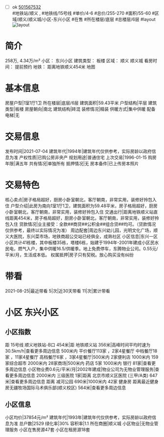 - [ ] ok [501567532](https://bj.5i5j.com/ershoufang/501567532.html)  
 #地铁站/顺义 ,  #地铁线/15号线
#单价/4-6 #总价/255-270 #面积/55-60   #区域/顺义/顺义城/小区-东兴小区 #在售 #所在楼层/底层 #总楼层/6层 #layout 
![layout](http://image2a.5i5j.com/bdir/layout/819deb67379a4a0d8cc73ab89b73bbbb.jpg_P5.jpg) 
# 简介 
 258万,  4.34万/m² 
小区： 东兴小区
建筑类型： 板楼
区域： 顺义 顺义城
看房时间： 提前预约
地铁： 距离地铁顺义454米 地图
# 基本信息 
 房屋户型|1室1厅1卫
所在楼层|底层/6层
建筑面积|59.43平米
户型结构|平层
建筑类型|板楼
房屋朝向|南北
建筑结构|砖混
装修情况|精装
供暖方式|集中供暖
配备电梯|无
# 交易信息 
 发布时间|2021-07-04
建筑年代|1994年|建筑年代仅供参考，实际房龄以政府信息为准
产权性质|已购公房非央产
规划用途|普通住宅
上次交易|1996-01-15
购房年限|满五年
共有情况|单独所有
抵押情况|无
房本备件|已上传房本照片
# 交易特色 
 核心卖点|房子格局超好，厨房小卧室朝北，客厅朝南，非常实用，装修好拎包入住
户型介绍|此房为南向1室1厅1卫，建筑面积为59.48平米，房子格局超好，厨房小卧室朝北，客厅朝南，非常实用，装修好拎包入住
交通出行|距离地铁顺义站直线距离454米，房子格局超好，厨房小卧室朝北，客厅朝南，非常实用，装修好拎包入住
贷款情况|业主接受：全款##商贷##公积金##组合贷##均可。（贷款情况仅供参考，最终以实际情况为准）
周边配套|周边东兴幼儿园，光明文化广场，顺义大医院，东兴菜市场，地铁商超公交站已经俱全，成熟社区
小区信息|东兴一区小区共计41栋楼，其中板楼35栋，塔楼6栋，始建于1994年-2001年建成小区民水民电，燃气入户，集中供暖16.5/供暖季。地上免费停车，东腾物业公司。0.55元/平米/月，生活成本低。
权属抵押|房子只有契税。放心购买没有纠纷
# 带看 
 2021-08-25|最近带看	 5|次|近30天带看	 11|次|累计带看
# 小区 东兴小区
## 小区指数 
 距 15号线 顺义地铁站-B口 454米|距 地铁顺义站 356米|高峰时间平均时速为30.5km/h|查看更多周边信息
500米内 平价餐厅113家 ，2家4星餐厅
中档餐厅18家 ，11家4星餐厅
高档餐厅6家 ，3家4星餐厅|500米内 2家便利店
1000米内 159家综合超市
2000米内 28家商场|500米内 药店 5家
1000米内 银行 81家|查看更多周边信息
小区物业费0.6元/平米/月|2002年建成|物业公司为无物业管理服务|查看更多周边信息
2000米内 三级医院 1家|距离 北京市顺义区医院 (三甲/A类) 647米|查看更多周边信息
距离 减河公园 690米|1000米内 42家 健身房
距离最近健身房无疆牧场国际马术俱乐部(顺义校区) 564米|查看更多周边信息
## 小区信息 
 小区均价|37854元/m²
建筑年代|1993年|建筑年代仅供参考，实际房龄以政府信息为准
总户数|2529
绿化率|30%
容积率|1.1
所在商圈|顺义城
小区物业|无物业管理服务
小区在售房源47套
小区在租房源18套
